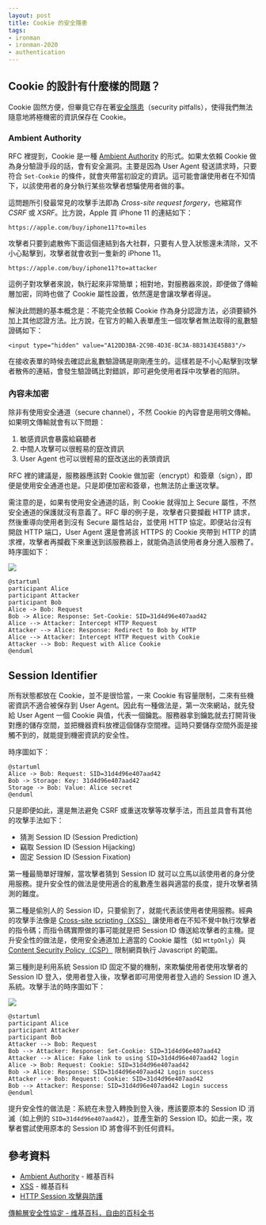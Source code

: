 ```yaml
---
layout: post
title: Cookie 的安全隱患
tags:
- ironman
- ironman-2020
- authentication
---
```



## Cookie 的設計有什麼樣的問題？

Cookie 固然方便，但畢竟它存在著[安全隱患](https://tools.ietf.org/html/rfc6265#section-8)（security pitfalls），使得我們無法隨意地將極機密的資訊保存在 Cookie。

### Ambient Authority

RFC 裡提到，Cookie 是一種 [Ambient Authority][] 的形式。如果太依賴 Cookie 做為身分驗證手段的話，會有安全漏洞。主要是因為 User Agent 發送請求時，只要符合 `Set-Cookie` 的條件，就會夾帶當初設定的資訊。這可能會讓使用者在不知情下，以該使用者的身分執行某些攻擊者想騙使用者做的事。

這問題所引發最常見的攻擊手法即為 *Cross-site request forgery*，也縮寫作 *CSRF* 或 *XSRF*。比方說，Apple 買 iPhone 11 的連結如下：

```
https://apple.com/buy/iphone11?to=miles
``` 

攻擊者只要到處散佈下面這個連結到各大社群，只要有人登入狀態還未清除，又不小心點擊到，攻擊者就會收到一隻新的 iPhone 11。

```
https://apple.com/buy/iphone11?to=attacker
``` 

這例子對攻擊者來說，執行起來非常簡單；相對地，對服務器來說，即便做了傳輸層加密，同時也做了 Cookie 屬性設置，依然還是會讓攻擊者得逞。

解決此問題的基本概念是：不能完全依賴 Cookie 作為身分認證方法，必須要額外加上其他認證方法。比方說，在官方的輸入表單產生一個攻擊者無法取得的亂數驗證碼如下：

```
<input type="hidden" value="A12DD3BA-2C9B-4D3E-BC3A-8B3143E45B83"/>
```

在接收表單的時候去確認此亂數驗證碼是剛剛產生的。這樣若是不小心點擊到攻擊者散佈的連結，會發生驗證碼比對錯誤，即可避免使用者踩中攻擊者的陷阱。

### 內容未加密

除非有使用安全通道（secure channel），不然 Cookie 的內容會是用明文傳輸。如果明文傳輸就會有以下問題：

1. 敏感資訊會暴露給竊聽者
2. 中間人攻擊可以很輕易的竄改資訊
3. User Agent 也可以很輕易的竄改送出的表頭資訊

RFC 裡的建議是，服務器應該對 Cookie 做加密（encrypt）和簽章（sign），即便是使用安全通道也是。只是即便加密和簽章，也無法防止重送攻擊。

需注意的是，如果有使用安全通道的話，則 Cookie 就得加上 Secure 屬性，不然安全通道的保護就沒有意義了。RFC 舉的例子是，攻擊者只要攔截 HTTP 請求，然後重導向使用者到沒有 Secure 屬性站台，並使用 HTTP 協定。即便站台沒有開啟 HTTP 端口，User Agent 還是會將該 HTTPS 的 Cookie 夾帶到 HTTP 的請求裡，攻擊者再攔截下來重送到該服務器上，就能偽造該使用者身分進入服務了。時序圖如下：

![](http://www.plantuml.com/plantuml/png/bP1D3i8W48NtFSLSe8a_ZSOcclgpi3kZlG25IIIjW32DyVP26qo8ArUyURpX6wPon2mDZpup_fHS6gO8zhtac3f4Z7Te4_EWssoCGhuBHGbNV0xeAFD5yCRBu3gZbVFgXfGVjUvaqFLfkvoBGcnMMCpMZ8bY4P_plP5OGgq8BKT3S6wQovSH0v3_ae8IqY8d80rXclOzTly1W9UaEqpJfh3mrIGruMEsGYNyHZy0)

```
@startuml
participant Alice
participant Attacker
participant Bob
Alice -> Bob: Request
Bob -> Alice: Response: Set-Cookie: SID=31d4d96e407aad42
Alice --> Attacker: Intercept HTTP Request
Attacker --> Alice: Response: Redirect to Bob by HTTP
Alice --> Attacker: Intercept HTTP Request with Cookie
Attacker --> Bob: Request with Alice Cookie
@enduml
```

## Session Identifier

所有狀態都放在 Cookie，並不是很恰當，一來 Cookie 有容量限制，二來有些機密資訊不適合被保存到 User Agent。因此有一種做法是，第一次來網站，就先發給 User Agent 一個 Cookie 與值，代表一個鑰匙。服務器拿到鑰匙就去打開背後對應的儲存空間，並把機器資料放裡這個儲存空間裡。這時只要儲存空間外面是接觸不到的，就能提到機密資訊的安全性。

時序圖如下：

```
@startuml
Alice -> Bob: Request: SID=31d4d96e407aad42
Bob -> Storage: Key: 31d4d96e407aad42
Storage -> Bob: Value: Alice secret
@enduml
```

只是即便如此，還是無法避免 CSRF 或重送攻擊等攻擊手法，而且並具會有其他的攻擊手法如下：

* 猜測 Session ID (Session Prediction)
* 竊取 Session ID (Session Hijacking)
* 固定 Session ID (Session Fixation)

第一種最簡單好理解，當攻擊者猜到 Session ID 就可以立馬以該使用者的身分使用服務。提升安全性的做法是使用適合的亂數產生器與適當的長度，提升攻擊者猜測的難度。

第二種是偷別人的 Session ID，只要偷到了，就能代表該使用者使用服務。經典的攻擊手法像是 [Cross-site scripting（XSS）][XSS] 讓使用者在不知不覺中執行攻擊者的指令碼；而指令碼實際做的事可能就是把 Session ID 傳送給攻擊者的主機。提升安全性的做法是，使用安全通道加上適當的 Cookie 屬性（如 `HttpOnly`）與 [Content Security Policy（CSP）][CSP] 限制網頁執行 Javascript 的範圍。

第三種則是利用系統 Session ID 固定不變的機制，來欺騙使用者使用攻擊者的 Session ID 登入，使用者登入後，攻擊者即可用使用者登入過的 Session ID 進入系統。攻擊手法的時序圖如下：

![](http://www.plantuml.com/plantuml/png/bP1Tgi8m48NViuhPGE5UBOe5fVuW23xf2c8ob90qgPt9_cs42f4Yz2d9cPny7wc9PS-nTQ8RLgDC9pt3tXc5US8ibSK-2m_X8SO15CKk1HNSy1cHM0o757wgQK9Ty8GLt96BOmZMfFtbj5t-wr9lLbZ-hQNKvI9_DkaC5y_I8ZZZBN20ICOtarrmeJ5Ul4lm9LN1JsfI7dcPxXJccZ10KIaaoeNd8lDVceEjqUlOkXS0)

```
@startuml
participant Alice
participant Attacker
participant Bob
Attacker --> Bob: Request
Bob --> Attacker: Response: Set-Cookie: SID=31d4d96e407aad42
Attacker --> Alice: Fake link to using SID=31d4d96e407aad42 login
Alice -> Bob: Request: Cookie: SID=31d4d96e407aad42
Bob -> Alice: Response: SID=31d4d96e407aad42 Login success
Attacker --> Bob: Request: Cookie: SID=31d4d96e407aad42
Bob --> Attacker: Response: SID=31d4d96e407aad42 Login success
@enduml
```

提升安全性的做法是：系統在未登入轉換到登入後，應該要原本的 Session ID 消滅（如上例的 `SID=31d4d96e407aad42`），並產生新的 Session ID。如此一來，攻擊者嘗試使用原本的 Session ID 將會得不到任何資料。

## 參考資料

* [Ambient Authority][] - 維基百科
* [XSS][] - 維基百科
* [HTTP Session 攻擊與防護](https://devco.re/blog/2014/06/03/http-session-protection/)

[傳輸層安全性協定 - 维基百科，自由的百科全书](https://zh.wikipedia.org/wiki/%E5%82%B3%E8%BC%B8%E5%B1%A4%E5%AE%89%E5%85%A8%E6%80%A7%E5%8D%94%E5%AE%9A)

[Ambient Authority]: https://en.wikipedia.org/wiki/Ambient_authority
[XSS]: https://zh.wikipedia.org/wiki/%E8%B7%A8%E7%B6%B2%E7%AB%99%E6%8C%87%E4%BB%A4%E7%A2%BC
[CSP]: https://zh.wikipedia.org/wiki/%E5%86%85%E5%AE%B9%E5%AE%89%E5%85%A8%E7%AD%96%E7%95%A5